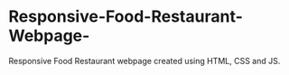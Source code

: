 # Responsive-Food-Restaurant-Webpage-
Responsive Food Restaurant webpage created using HTML, CSS and JS.
